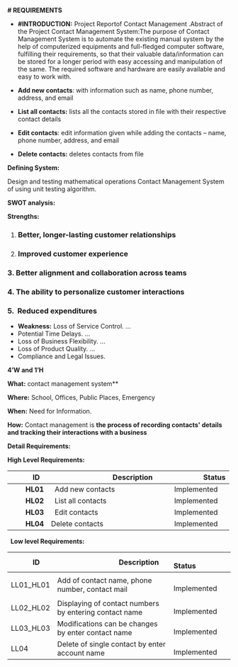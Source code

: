 **# REQUIREMENTS**

- **#INTRODUCTION:** Project Reportof Contact Management .Abstract of the Project Contact Management System:The purpose of Contact Management System	is to automate the existing manual system  by  the  help  of  computerized  equipments  and  full-fledged  computer  software, fulfilling  their  requirements,  so  that  their  valuable  data/information  can  be  stored  for  a longer period with easy accessing and manipulation of the same. The required software and hardware are easily available and easy to work with.
- **Add new contacts**: with information such as name, phone number, address, and email
- **List all contacts:** lists all the contacts stored in file with their respective contact details
- **Edit contacts**: edit information given while adding the contacts – name, phone number, address, and email

- **Delete contacts:** deletes contacts from file

**Defining System:** 

Design and testing mathematical operations 	Contact Management System	of using unit testing algorithm.

**SWOT analysis:**

**Strengths:**
1. ### **Better, longer-lasting customer relationships**
1. ### **Improved customer experience**


### **3.** **Better alignment and collaboration across teams**

### **4.** **The ability to personalize customer interactions**

### **5.**  **Reduced expenditures**


- **Weakness:** Loss of Service Control. ...
- Potential Time Delays. ...
- Loss of Business Flexibility. ...
- Loss of Product Quality. ...
- Compliance and Legal Issues.


**4’W and 1’H**

**What:** contact management system**     

**Where:** School, Offices, Public	Places, Emergency		

**When:** Need for	Information.

**How:** 
Contact management is **the process of recording contacts' details and tracking their interactions with a business**

**Detail Requirements:**

**High Level Requirements:**

|`      `ID|`                 `Description|`            `Status|
| :- | :- | :- |
|`    `**HL01**|` `Add new contacts|`    `Implemented|
|`    `**HL02**|` `List all contacts|`    `Implemented|
|`    `**HL03**|` `Edit contacts|`    `Implemented|
|`    `**HL04**|Delete contacts|`    `Implemented|

` `**Low level Requirements:**

|`      `**ID**|`                 `**Description**|`            `**Status**|
| :- | :- | :- |
|<p>LL01\_HL01</p><p></p>|Add of contact name, phone number, contact mail|`    `Implemented|
|LL02\_HL02|Displaying of contact numbers by entering contact name|`    `Implemented|
|LL03\_HL03|Modifications can be changes by enter contact name|`    `Implemented|
|LL04|Delete of single contact by enter account name|`    `Implemented|



